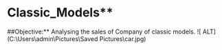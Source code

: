 # Classic_Models**
##Objective:**
Analysing the sales of Company of classic models.
 ![ ALT](C:\Users\admin\Pictures\Saved Pictures\car.jpg)
